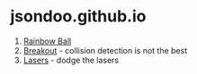 # jsondoo.github.io

1) [Rainbow Ball](https://jsondoo.github.io/rainbowball)
2) [Breakout](https://jsondoo.github.io/breakout) - collision detection is not the best
3) [Lasers](https://jsondoo.github.io/laserball) - dodge the lasers


